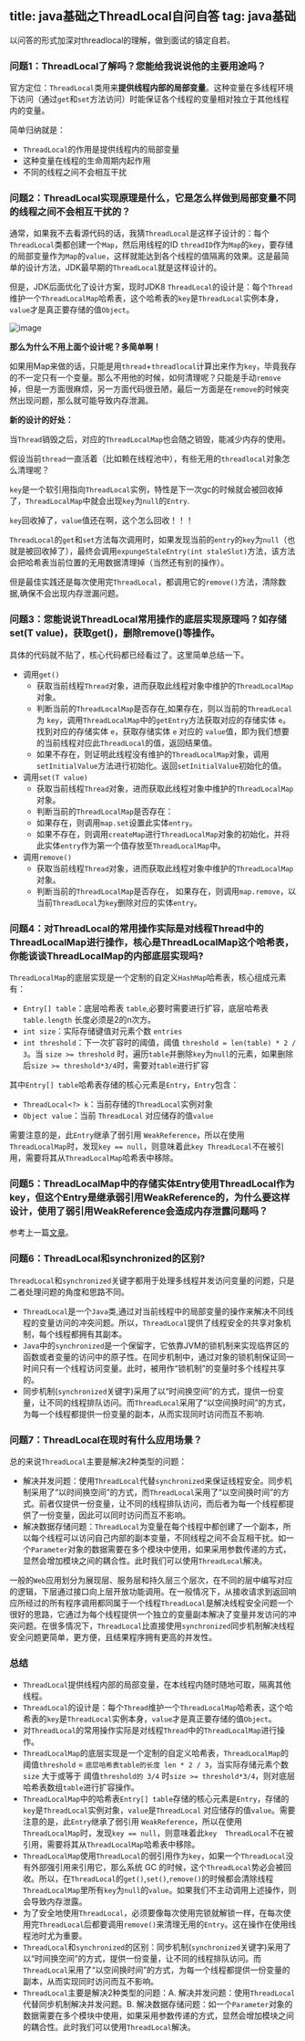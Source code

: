 title: java基础之ThreadLocal自问自答
tag: java基础
---

以问答的形式加深对threadlocal的理解，做到面试的镇定自若。

<!-- more -->

### 问题1：ThreadLocal了解吗？您能给我说说他的主要用途吗？

官方定位：`ThreadLocal`类用来**提供线程内部的局部变量**。这种变量在多线程环境下访问（通过`get`和`set`方法访问）时能保证各个线程的变量相对独立于其他线程内的变量。

简单归纳就是：

- `ThreadLocal`的作用是提供线程内的局部变量
- 这种变量在线程的生命周期内起作用
- 不同的线程之间不会相互干扰

### 问题2：ThreadLocal实现原理是什么，它是怎么样做到局部变量不同的线程之间不会相互干扰的？

通常，如果我不去看源代码的话，我猜`ThreadLocal`是这样子设计的：每个`ThreadLocal`类都创建一个`Map`，然后用线程的ID `threadID`作为`Map`的`key`，要存储的局部变量作为`Map`的`value`，这样就能达到各个线程的值隔离的效果。这是最简单的设计方法，JDK最早期的`ThreadLocal`就是这样设计的。

但是，JDK后面优化了设计方案，现时JDK8 `ThreadLocal`的设计是：每个`Thread`维护一个`ThreadLocalMap`哈希表，这个哈希表的`key`是`ThreadLocal`实例本身，`value`才是真正要存储的值`Object`。

![image](http://xiaozhao.oursnail.cn/iKjk3GS.png)

**那么为什么不用上面个设计呢？多简单啊！**

如果用Map来做的话，只能是用`thread`+`threadlocal`计算出来作为`key`，毕竟我存的不一定只有一个变量。那么不用他的时候，如何清理呢？只能是手动`remove`掉，但是一方面很麻烦，另一方面代码很丑陋，最后一方面是在`remove`的时候突然出现问题，那么就可能导致内存泄漏。

**新的设计的好处：**

当`Thread`销毁之后，对应的`ThreadLocalMap`也会随之销毁，能减少内存的使用。

假设当前`thread`一直活着（比如赖在线程池中），有些无用的`threadlocal`对象怎么清理呢？

`key`是一个软引用指向`ThreadLocal`实例，特性是下一次gc的时候就会被回收掉了，`ThreadLocalMap`中就会出现`key`为`null`的`Entry`.

`key`回收掉了，`value`值还在啊，这个怎么回收！！！

`ThreadLocal`的`get`和`set`方法每次调用时，如果发现当前的`entry`的`key`为`null`（也就是被回收掉了），最终会调用`expungeStaleEntry(int staleSlot)`方法，该方法会把哈希表当前位置的无用数据清理掉（当然还有别的操作）。

但是最佳实践还是每次使用完`ThreadLocal`，都调用它的`remove()`方法，清除数据,确保不会出现内存泄漏问题。

### 问题3：您能说说ThreadLocal常用操作的底层实现原理吗？如存储set(T value)，获取get()，删除remove()等操作。

具体的代码就不贴了，核心代码都已经看过了。这里简单总结一下。

- 调用`get()`
    + 获取当前线程`Thread`对象，进而获取此线程对象中维护的`ThreadLocalMap`对象。
    + 判断当前的`ThreadLocalMap`是否存在,如果存在，则以当前的`ThreadLocal` 为 `key`，调用`ThreadLocalMap`中的`getEntry`方法获取对应的存储实体 `e`。找到对应的存储实体 `e`，获取存储实体 `e` 对应的 `value`值，即为我们想要的当前线程对应此`ThreadLocal`的值，返回结果值。
    + 如果不存在，则证明此线程没有维护的`ThreadLocalMap`对象，调用`setInitialValue`方法进行初始化。返回`setInitialValue`初始化的值。
- 调用`set(T value)`
    + 获取当前线程`Thread`对象，进而获取此线程对象中维护的`ThreadLocalMap`对象。
    + 判断当前的`ThreadLocalMap`是否存在：
    + 如果存在，则调用`map.set`设置此实体`entry`。
    + 如果不存在，则调用`createMap`进行`ThreadLocalMap`对象的初始化，并将此实体`entry`作为第一个值存放至`ThreadLocalMap`中。
- 调用`remove()`
    + 获取当前线程`Thread`对象，进而获取此线程对象中维护的`ThreadLocalMap`对象。
    + 判断当前的`ThreadLocalMap`是否存在， 如果存在，则调用`map.remove`，以当前`ThreadLocal`为`key`删除对应的实体`entry`。
    
### 问题4：对ThreadLocal的常用操作实际是对线程Thread中的ThreadLocalMap进行操作，核心是ThreadLocalMap这个哈希表，你能谈谈ThreadLocalMap的内部底层实现吗?

`ThreadLocalMap`的底层实现是一个定制的自定义`HashMap`哈希表，核心组成元素有：

- `Entry[] table`：底层哈希表 `table`,必要时需要进行扩容，底层哈希表 `table.length` 长度必须是2的n次方。
- `int size`：实际存储键值对元素个数 `entries`
- `int threshold`：下一次扩容时的阈值，阈值 `threshold = len(table) * 2 / 3`。当 `size >= threshold` 时，遍历`table`并删除`key`为`null`的元素，如果删除后`size >= threshold*3/4`时，需要对`table`进行扩容

其中`Entry[] table`哈希表存储的核心元素是`Entry`，`Entry`包含：
- `ThreadLocal<?> k`：当前存储的`ThreadLocal`实例对象
- `Object value`：当前 `ThreadLocal` 对应储存的值`value`

需要注意的是，此`Entry`继承了弱引用 `WeakReference`，所以在使用`ThreadLocalMap`时，发现`key == null`，则意味着此`key ThreadLocal`不在被引用，需要将其从`ThreadLocalMap`哈希表中移除。

### 问题5：ThreadLocalMap中的存储实体Entry使用ThreadLocal作为key，但这个Entry是继承弱引用WeakReference的，为什么要这样设计，使用了弱引用WeakReference会造成内存泄露问题吗？

参考上一篇[文章](http://fourcolor.oursnail.cn/2019/02/20/java-basic/java%E5%9F%BA%E7%A1%80%E4%B9%8BThreadLocal%E5%86%85%E5%AD%98%E6%B3%84%E6%BC%8F%E9%97%AE%E9%A2%98/)。

### 问题6：ThreadLocal和synchronized的区别?

`ThreadLocal`和`synchronized`关键字都用于处理多线程并发访问变量的问题，只是二者处理问题的角度和思路不同。

- `ThreadLocal`是一个`Java`类,通过对当前线程中的局部变量的操作来解决不同线程的变量访问的冲突问题。所以，`ThreadLocal`提供了线程安全的共享对象机制，每个线程都拥有其副本。
- `Java`中的`synchronized`是一个保留字，它依靠JVM的锁机制来实现临界区的函数或者变量的访问中的原子性。在同步机制中，通过对象的锁机制保证同一时间只有一个线程访问变量。此时，被用作“锁机制”的变量时多个线程共享的。
- 同步机制(`synchronized`关键字)采用了以“时间换空间”的方式，提供一份变量，让不同的线程排队访问。而`ThreadLocal`采用了“以空间换时间”的方式，为每一个线程都提供一份变量的副本，从而实现同时访问而互不影响.

### 问题7：ThreadLocal在现时有什么应用场景？

总的来说`ThreadLocal`主要是解决2种类型的问题：

- 解决并发问题：使用`ThreadLocal`代替`synchronized`来保证线程安全。同步机制采用了“以时间换空间”的方式，而`ThreadLocal`采用了“以空间换时间”的方式。前者仅提供一份变量，让不同的线程排队访问，而后者为每一个线程都提供了一份变量，因此可以同时访问而互不影响。
- 解决数据存储问题：`ThreadLocal`为变量在每个线程中都创建了一个副本，所以每个线程可以访问自己内部的副本变量，不同线程之间不会互相干扰。如一个`Parameter`对象的数据需要在多个模块中使用，如果采用参数传递的方式，显然会增加模块之间的耦合性。此时我们可以使用`ThreadLocal`解决。

一般的`Web`应用划分为展现层、服务层和持久层三个层次，在不同的层中编写对应的逻辑，下层通过接口向上层开放功能调用。在一般情况下，从接收请求到返回响应所经过的所有程序调用都同属于一个线程`ThreadLocal`是解决线程安全问题一个很好的思路，它通过为每个线程提供一个独立的变量副本解决了变量并发访问的冲突问题。在很多情况下，`ThreadLocal`比直接使用`synchronized`同步机制解决线程安全问题更简单，更方便，且结果程序拥有更高的并发性。


### 总结

- `ThreadLocal`提供线程内部的局部变量，在本线程内随时随地可取，隔离其他线程。
- `ThreadLocal`的设计是：每个`Thread`维护一个`ThreadLocalMap`哈希表，这个哈希表的`key`是`ThreadLocal`实例本身，`value`才是真正要存储的值`Object`。
- 对`ThreadLocal`的常用操作实际是对线程`Thread`中的`ThreadLocalMap`进行操作。
- `ThreadLocalMap`的底层实现是一个定制的自定义哈希表，`ThreadLocalMap`的阈值`threshold` = `底层哈希表table的长度 len * 2 / 3`，当实际存储元素个数`size` 大于或等于 阈值`threshold的 3/4` 时`size >= threshold*3/4`，则对底层哈希表数组`table`进行扩容操作。
- `ThreadLocalMap`中的哈希表`Entry[] table`存储的核心元素是`Entry`，存储的`key`是`ThreadLocal`实例对象，`value`是`ThreadLocal` 对应储存的值`value`。需要注意的是，此`Entry`继承了弱引用 `WeakReference`，所以在使用`ThreadLocalMap`时，发现`key == null`，则意味着此`key  ThreadLocal`不在被引用，需要将其从`ThreadLocalMap`哈希表中移除。
- `ThreadLocalMap`使用`ThreadLocal`的弱引用作为`key`，如果一个`ThreadLocal`没有外部强引用来引用它，那么系统 GC 的时候，这个`ThreadLocal`势必会被回收。所以，在`ThreadLocal`的`get()`,`set()`,`remove()`的时候都会清除线程`ThreadLocalMap`里所有`key`为`null`的`value`。如果我们不主动调用上述操作，则会导致内存泄露。
- 为了安全地使用`ThreadLocal`，必须要像每次使用完锁就解锁一样，在每次使用完`ThreadLocal`后都要调用`remove()`来清理无用的`Entry`。这在操作在使用线程池时尤为重要。
- `ThreadLocal`和`synchronized`的区别：同步机制(`synchronized`关键字)采用了以“时间换空间”的方式，提供一份变量，让不同的线程排队访问。而`ThreadLocal`采用了“以空间换时间”的方式，为每一个线程都提供一份变量的副本，从而实现同时访问而互不影响。
- `ThreadLocal`主要是解决2种类型的问题：A. 解决并发问题：使用`ThreadLocal`代替同步机制解决并发问题。B. 解决数据存储问题：如一个`Parameter`对象的数据需要在多个模块中使用，如果采用参数传递的方式，显然会增加模块之间的耦合性。此时我们可以使用`ThreadLocal`解决。

